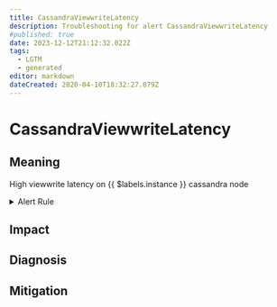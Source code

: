 ```yaml
---
title: CassandraViewwriteLatency
description: Troubleshooting for alert CassandraViewwriteLatency
#published: true
date: 2023-12-12T21:12:32.022Z
tags: 
  - LGTM
  - generated
editor: markdown
dateCreated: 2020-04-10T18:32:27.079Z
---
```


# CassandraViewwriteLatency

## Meaning
[//]: # "Short paragraph that explains what the alert means"
High viewwrite latency on {{ $labels.instance }} cassandra node

<details>
  <summary>Alert Rule</summary>

{{% rule "cassandra/criteo-cassandra-exporter.yml" "CassandraViewwriteLatency" %}}

{{% comment %}}

```yaml
alert: CassandraViewwriteLatency
expr: cassandra_stats{name="org:apache:cassandra:metrics:clientrequest:viewwrite:viewwritelatency:99thpercentile",service="cas"} > 100000
for: 2m
labels:
    severity: warning
annotations:
    summary: Cassandra viewwrite latency (instance {{ $labels.instance }})
    description: |-
        High viewwrite latency on {{ $labels.instance }} cassandra node
          VALUE = {{ $value }}
          LABELS = {{ $labels }}
    runbook: https://github.com/srerun/prometheus-alerts/blob/main/content/runbooks/criteo-cassandra-exporter/CassandraViewwriteLatency.md

```

{{% /comment %}}

</details>


## Impact
[//]: # "What could / will happen if the alert is not addressed"



## Diagnosis
[//]: # "Steps to take to identify the cause of the problem"



## Mitigation
[//]: # "The steps necessary to resolve the alert"

